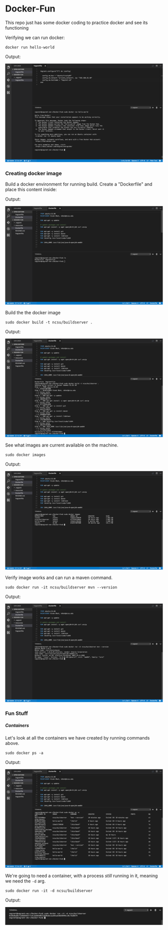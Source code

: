 # Docker-Fun
This repo just has some docker coding to practice docker and see its functioning

Verifying we can run docker:
```
docker run hello-world
```
Output: 

![helloworld](https://github.com/VivekBhat/Docker-Fun/blob/master/resources/hello%20world.png)

### Creating docker image

Build a docker environment for running build.  Create a "Dockerfile" and place this content inside:

Output: 

![dockerfile](https://github.com/VivekBhat/Docker-Fun/blob/master/resources/dockerfile.png)


Build the the docker image

    sudo docker build -t ncsu/buildserver .
  
 Output: 

![dockerbuild](https://github.com/VivekBhat/Docker-Fun/blob/master/resources/dockerbuild.png)

 
See what images are current available on the machine.

    sudo docker images

 Output: 

![dockerbuild](https://github.com/VivekBhat/Docker-Fun/blob/master/resources/dockerimages.png)


Verify image works and can run a maven command.

    sudo docker run -it ncsu/buildserver mvn --version

 Output: 

![dockerbuild](https://github.com/VivekBhat/Docker-Fun/blob/master/resources/dockermvnversion.png)

### Fun Stuff 
##### Containers

Let's look at all the containers we have created by running commands above.

    sudo docker ps -a 

Output: 

![containersadded](https://github.com/VivekBhat/Docker-Fun/blob/master/resources/createdcontainers.png)


We're going to need a container, with a process *still* running in it, meaning we need the `-d` arg.

    sudo docker run -it -d ncsu/buildserver

Output: 

![running container](https://github.com/VivekBhat/Docker-Fun/blob/master/resources/runningcontainer.png)
